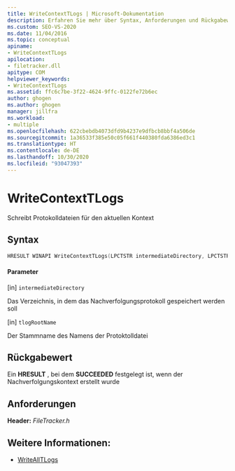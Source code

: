 ```yaml
---
title: WriteContextTLogs | Microsoft-Dokumentation
description: Erfahren Sie mehr über Syntax, Anforderungen und Rückgabewert für die Funktion „WriteContextTLogs“ zum Schreiben von Protokolldateien für den aktuellen Kontext.
ms.custom: SEO-VS-2020
ms.date: 11/04/2016
ms.topic: conceptual
apiname:
- WriteContextTLogs
apilocation:
- filetracker.dll
apitype: COM
helpviewer_keywords:
- WriteContextTLogs
ms.assetid: ffc6c7be-3f22-4624-9ffc-0122fe72b6ec
author: ghogen
ms.author: ghogen
manager: jillfra
ms.workload:
- multiple
ms.openlocfilehash: 622cbebdb4073dfd9b4237e9dfbcb8bbf4a506de
ms.sourcegitcommit: 1a36533f385e50c05f661f440380fda6386ed3c1
ms.translationtype: HT
ms.contentlocale: de-DE
ms.lasthandoff: 10/30/2020
ms.locfileid: "93047393"
---
```

# <a name="writecontexttlogs"></a>WriteContextTLogs

Schreibt Protokolldateien für den aktuellen Kontext

## <a name="syntax"></a>Syntax

```cpp
HRESULT WINAPI WriteContextTLogs(LPCTSTR intermediateDirectory, LPCTSTR tlogRootName);
```

#### <a name="parameters"></a>Parameter

[in] `intermediateDirectory`

 Das Verzeichnis, in dem das Nachverfolgungsprotokoll gespeichert werden soll

[in] `tlogRootName`

 Der Stammname des Namens der Protoktolldatei

## <a name="return-value"></a>Rückgabewert

 Ein **HRESULT** , bei dem **SUCCEEDED** festgelegt ist, wenn der Nachverfolgungskontext erstellt wurde

## <a name="requirements"></a>Anforderungen

 **Header:** *FileTracker.h*

## <a name="see-also"></a>Weitere Informationen:

- [WriteAllTLogs](../msbuild/writealltlogs.md)